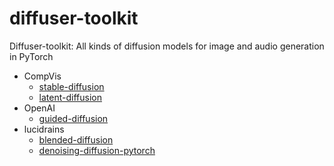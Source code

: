 # diffuser-toolkit
Diffuser-toolkit: All kinds of diffusion models for image and audio generation in PyTorch

- CompVis
  - [stable-diffusion](https://github.com/CompVis/stable-diffusion)
  - [latent-diffusion](https://github.com/CompVis/latent-diffusion)
- OpenAI
  - [guided-diffusion](https://github.com/openai/guided-diffusion)
- lucidrains
  - [blended-diffusion](https://github.com/lucidrains/denoising-diffusion-pytorch)
  - [denoising-diffusion-pytorch](https://github.com/lucidrains/denoising-diffusion-pytorch)

